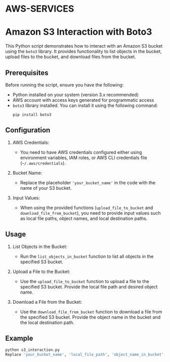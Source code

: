 # AWS-SERVICES

# Amazon S3 Interaction with Boto3

This Python script demonstrates how to interact with an Amazon S3 bucket using the `boto3` library. It provides functionality to list objects in the bucket, upload files to the bucket, and download files from the bucket.

## Prerequisites

Before running the script, ensure you have the following:

- Python installed on your system (version 3.x recommended)
- AWS account with access keys generated for programmatic access
- `boto3` library installed. You can install it using the following command:
    ```
    pip install boto3
    ```

## Configuration

1. AWS Credentials:
   - You need to have AWS credentials configured either using environment variables, IAM roles, or AWS CLI credentials file (`~/.aws/credentials`).

2. Bucket Name:
   - Replace the placeholder `'your_bucket_name'` in the code with the name of your S3 bucket.

3. Input Values:
   - When using the provided functions (`upload_file_to_bucket` and `download_file_from_bucket`), you need to provide input values such as local file paths, object names, and local destination paths.

## Usage

1. List Objects in the Bucket:
   - Run the `list_objects_in_bucket` function to list all objects in the specified S3 bucket.

2. Upload a File to the Bucket:
   - Use the `upload_file_to_bucket` function to upload a file to the specified S3 bucket. Provide the local file path and desired object name.

3. Download a File from the Bucket:
   - Use the `download_file_from_bucket` function to download a file from the specified S3 bucket. Provide the object name in the bucket and the local destination path.

## Example

```python
python s3_interaction.py
Replace 'your_bucket_name', 'local_file_path', 'object_name_in_bucket', and 'local_destination_path' with the actual input values.
